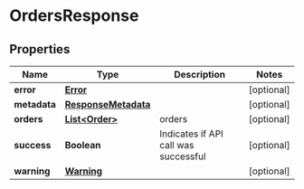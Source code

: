 
# OrdersResponse

## Properties
Name | Type | Description | Notes
------------ | ------------- | ------------- | -------------
**error** | [**Error**](Error.md) |  |  [optional]
**metadata** | [**ResponseMetadata**](ResponseMetadata.md) |  |  [optional]
**orders** | [**List&lt;Order&gt;**](Order.md) | orders |  [optional]
**success** | **Boolean** | Indicates if API call was successful |  [optional]
**warning** | [**Warning**](Warning.md) |  |  [optional]



